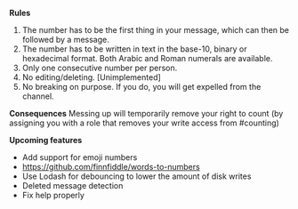 **Rules**
1. The number has to be the first thing in your message, which can then be followed by a message.
2. The number has to be written in text in the base-10, binary or hexadecimal format. Both Arabic and Roman numerals are available.
3. Only one consecutive number per person.
4. No editing/deleting. [Unimplemented]
5. No breaking on purpose. If you do, you will get expelled from the channel.

**Consequences**
Messing up will temporarily remove your right to count (by assigning you with a role that removes your write access from #counting)

**Upcoming features**
* Add support for emoji numbers
* https://github.com/finnfiddle/words-to-numbers
* Use Lodash for debouncing to lower the amount of disk writes
* Deleted message detection
* Fix help properly